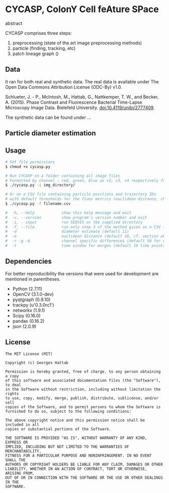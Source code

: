 # CYCASP, ColonY Cell feAture SPace

abstract

CYCASP comprises three steps:
1. preprocessing (state of the art image preprocessing methods)
2. particle (finding, tracking, etc)
3. patch lineage graph ()

## Data

It ran for both real and synthetic data.
The real data is available under The Open Data Commons Attribution License (ODC-By) v1.0.

Schlueter, J. - P., McIntosh, M., Hattab, G., Nattkemper, T. W., and Becker, A. (2015). Phase Contrast and Fluorescence Bacterial Time-Lapse Microscopy Image Data. Bielefeld University. [doi:10.4119/unibi/2777409](http://doi.org/10.4119/unibi/2777409).

The synthetic data can be found under ...

## Particle diameter estimation




## Usage

```bash
# Set file permissions
$ chmod +x cycasp.py 

# Run CYCASP on a folder containing all image files 
# Formatted by channel : red, green, blue as c2, c3, c4 respectively for every time point
$ ./cycasp.py -i img_directory/

# Or on a CSV file containing particle positions and trajectory IDs 
# with default thresholds for the fives metrics (euclidean distance, channel specifc differences and time window)
$ ./cycasp.py -f filename.csv

#  -h, --help            show this help message and exit
#  -v, --version         show program's version number and exit
#  -i, --input           run SEEVIS on the supplied directory
#  -f, --file            run only step 3 of the method given as a CSV file
#  -d                    diameter estimate (default 11)
#  -e                    euclidean distance (default 10, cf. section above)
#  -r -g -b              channel specific differences (default 50 for each)
#  -t                    time window for merges (default 10 time points)

```
## Dependencies

For better reproducibility the versions that were used for development are mentioned in parentheses.

* Python (2.7.11)
* OpenCV (3.1.0-dev)
* pyqtgraph (0.9.10)
* trackpy (u'0.3.0rc1')
* networkx (1.9.1)
* Scipy (0.16.0)
* pandas (0.16.2)
* json (2.0.9)

## License
```
The MIT License (MIT)

Copyright (c) Georges Hattab

Permission is hereby granted, free of charge, to any person obtaining a copy
of this software and associated documentation files (the "Software"), to deal
in the Software without restriction, including without limitation the rights
to use, copy, modify, merge, publish, distribute, sublicense, and/or sell
copies of the Software, and to permit persons to whom the Software is
furnished to do so, subject to the following conditions:

The above copyright notice and this permission notice shall be included in all
copies or substantial portions of the Software.

THE SOFTWARE IS PROVIDED "AS IS", WITHOUT WARRANTY OF ANY KIND, EXPRESS OR
IMPLIED, INCLUDING BUT NOT LIMITED TO THE WARRANTIES OF MERCHANTABILITY,
FITNESS FOR A PARTICULAR PURPOSE AND NONINFRINGEMENT. IN NO EVENT SHALL THE
AUTHORS OR COPYRIGHT HOLDERS BE LIABLE FOR ANY CLAIM, DAMAGES OR OTHER
LIABILITY, WHETHER IN AN ACTION OF CONTRACT, TORT OR OTHERWISE, ARISING FROM,
OUT OF OR IN CONNECTION WITH THE SOFTWARE OR THE USE OR OTHER DEALINGS IN THE
SOFTWARE. 
```
